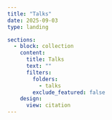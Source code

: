 ```yaml
---
title: "Talks"
date: 2025-09-03
type: landing

sections:
  - block: collection
    content:
      title: Talks
      text: ""
      filters:
        folders:
          - talks
        exclude_featured: false
    design:
      view: citation
---
```

